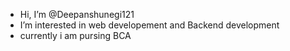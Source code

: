 - Hi, I’m @Deepanshunegi121
- I’m interested in web developement and Backend development
- currently i am pursing BCA 

<!---
Deepanshunegi121/Deepanshunegi121 is a ✨ special ✨ repository because its `README.md` (this file) appears on your GitHub profile.
You can click the Preview link to take a look at your changes.
--->

